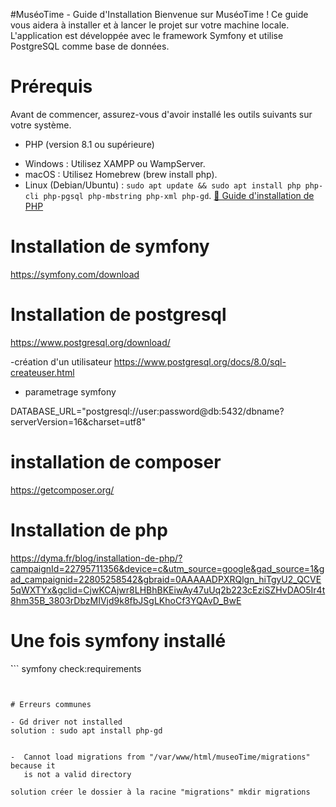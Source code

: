 #MuséoTime - Guide d'Installation
Bienvenue sur MuséoTime ! Ce guide vous aidera à installer et à lancer le projet sur votre machine locale. L'application est développée avec le framework Symfony et utilise PostgreSQL comme base de données.

# Prérequis
Avant de commencer, assurez-vous d'avoir installé les outils suivants sur votre système.
* PHP (version 8.1 ou supérieure)
+ Windows : Utilisez XAMPP ou WampServer.
+ macOS : Utilisez Homebrew (brew install php).
+ Linux (Debian/Ubuntu) : `sudo apt update && sudo apt install php php-cli php-pgsql php-mbstring php-xml php-gd`.
<a href="https://dyma.fr/blog/installation-de-php/?campaignId=22795711356&device=c&utm_source=google&gad_source=1&gad_campaignid=22805258542&gbraid=0AAAAADPXRQlgn_hiTgyU2_QCVE5qWXTYx&gclid=CjwKCAjwr8LHBhBKEiwAy47uUq2b223cEziSZHvDAO5Ir4t8hm35B_3803rDbzMIVjd9k8fbJSgLKhoCf3YQAvD_BwE">🔗 Guide d'installation de PHP</a>


# Installation de symfony
https://symfony.com/download 

# Installation de postgresql
https://www.postgresql.org/download/

-création d'un utilisateur
https://www.postgresql.org/docs/8.0/sql-createuser.html

- parametrage symfony 

DATABASE_URL="postgresql://user:password@db:5432/dbname?serverVersion=16&charset=utf8"


# installation de composer 
https://getcomposer.org/
 
# Installation de php 
https://dyma.fr/blog/installation-de-php/?campaignId=22795711356&device=c&utm_source=google&gad_source=1&gad_campaignid=22805258542&gbraid=0AAAAADPXRQlgn_hiTgyU2_QCVE5qWXTYx&gclid=CjwKCAjwr8LHBhBKEiwAy47uUq2b223cEziSZHvDAO5Ir4t8hm35B_3803rDbzMIVjd9k8fbJSgLKhoCf3YQAvD_BwE
 

# Une fois symfony installé
̀```
symfony check:requirements
```


# Erreurs communes

- Gd driver not installed 
solution : sudo apt install php-gd


-  Cannot load migrations from "/var/www/html/museoTime/migrations" because it  
   is not a valid directory                                                    
                               
solution créer le dossier à la racine "migrations" mkdir migrations


